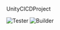 UnityCICDProject

![Tester](https://github.com/L1247/UnityCICDProject/GithubActionTest/workflows/Tester/badge.svg?branch=develop)
![Builder](https://github.com/L1247/UnityCICDProject/GithubActionTest/workflows/Builder/badge.svg?branch=develop)
